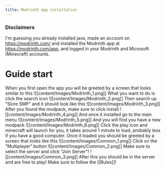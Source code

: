 ```yaml
---
title: Modrinth app installation
---
```

### Disclaimers
I'm guessing you already installed java, made an account on https://modrinth.com/ and installed the Modrinth app at https://modrinth.com/app, and logged in your Modrinth and Microsoft (Minecraft) accounts.

# Guide start

When you first open the app you will be greeted by a screen that looks similar to this
![[content/Images/Modrinth_1.png]]
What you want to do is click the search icon
![[content/Images/Modrinth_2.png]]
Then search up "Slore SMP" and it should look like this
![[content/Images/Modrinth_3.png]]
After you found the modpack, make sure to click install
![[content/Images/Modrinth_4.png]]
And once it installed go to the main menu
![[content/Images/Modrinth_5.png]]
And you will find you have a new modpack
![[content/Images/Modrinth_6.png]]
Click the play icon and minecraft will launch for you, it takes around 1 minute to load, probably less if you have a good computer.
Once it loaded you should be greeted by a screen that looks like this
![[content/Images/Common_1.png]]
Click on the "Multiplayer" button
![[content/Images/Common_2.png]]
Make sure to select the server and click "Join Server"!
![[content/Images/Common_3.png]]
After this you should be in the server and are free to play! Make sure to follow the [[Rules]]!